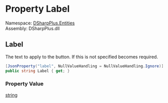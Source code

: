 # Property Label

Namespace: [DSharpPlus.Entities](DSharpPlus.Entities.md)  
Assembly: DSharpPlus.dll

## <a id="DSharpPlus_Entities_DiscordButtonComponent_Label"></a>Label

The text to apply to the button. If this is not specified <xref href="DSharpPlus.Entities.DiscordButtonComponent.Emoji" data-throw-if-not-resolved="false"></xref> becomes required.

```csharp
[JsonProperty("label", NullValueHandling = NullValueHandling.Ignore)]
public string Label { get; }
```

### Property Value

[string](https://learn.microsoft.com/dotnet/api/system.string)

